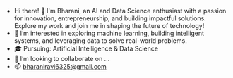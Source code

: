 - Hi there! 👋 I'm Bharani, an AI and Data Science enthusiast with a passion for innovation, entrepreneurship, and building impactful solutions. Explore my work and join me in shaping the future of technology!
- 👀 I’m interested in exploring machine learning, building intelligent systems, and leveraging data to solve real-world problems.
- 🎓 Pursuing: Artificial Intelligence & Data Science
- 💞️ I’m looking to collaborate on ...
- 📫 bharaniravi6325@gmail.com

<!---
bharaniravi/bharaniravi is a ✨ special ✨ repository because its `README.md` (this file) appears on your GitHub profile.
You can click the Preview link to take a look at your changes.
--->
